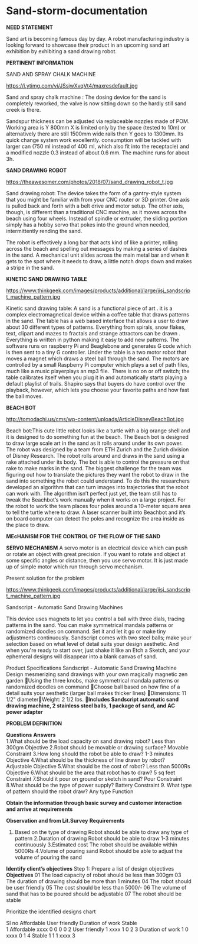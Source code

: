 # Sand-storm-documentation
<b>NEED STATEMENT</b>

Sand art is becoming famous day by day. A robot manufacturing industry is looking forward to showcase their product in an upcoming sand art exhibition by exhibiting a  sand drawing robot.


<b>PERTINENT INFORMATION</b>

</b>SAND AND SPRAY CHALK MACHINE</b>

https://i.ytimg.com/vi/JSsjwXvqVt4/maxresdefault.jpg

Sand and spray chalk machine :
The dosing device for the sand is completely reworked, the valve is now sitting down so the hardly still sand creek is there.

Sandspur thickness can be adjusted via replaceable nozzles made of POM.
Working area is Y 800mm X is limited only by the space (tested to 10m) or alternatively there are still 1500mm wide rails then Y goes to 1300mm.
Its quick change system work excellently.
 consumption will be tackled with larger can (750 ml instead of 400 ml, which also fit into the receptacle) and a modified nozzle 0.3 instead of about 0.6 mm.
The machine runs for about 3h.


<b>SAND DRAWING ROBOT</b>

https://theawesomer.com/photos/2018/07/sand_drawing_robot_t.jpg

Sand drawing robot: The device takes the form of a gantry-style system that you might be familiar with from your CNC router or 3D printer. One axis is pulled back and forth with a belt drive and motor setup. The other axis, though, is different than a traditional CNC machine, as it moves across the beach using four wheels. Instead of spindle or extruder, the sliding portion simply has a hobby servo that pokes into the ground when needed, intermittently rending the sand.

The robot is effectively a long bar that acts kind of like a printer, rolling across the beach and spelling out messages by making a series of dashes in the sand. A mechanical unit slides across the main metal bar and when it gets to the spot where it needs to draw, a little notch drops down and makes a stripe in the sand.

<b>KINETIC SAND DRAWING TABLE</b>

https://www.thinkgeek.com/images/products/additional/large/jisj_sandscript_machine_pattern.jpg

Kinetic sand drawing table: A sand is a functional piece of art . it is a complex electromagnetical device within a coffee table that draws patterns in the sand.
The table has a web based interface that allows a user to draw about 30 different types of patterns. Everything from spirals, snow flakes, text, clipart and mazes to fractals and strange attractors can be drawn . Everything is written in python making it easy to add new patterns. The software runs on raspberry Pi and Beaglebone  and generates G code which is then sent to a tiny G controller.
Under the table is a two motor robot that moves a magnet which draws a steel ball through the sand. The motors are controlled by a small Raspberry Pi computer which plays a set of path files, much like a music playerplays an mp3 file.
 There is no on or off switch; the table calibrates itself when you plug it in and automatically starts playing a default playlist of trails. Shapiro says that buyers do have control over the playback, however, which lets you choose your favorite paths and how fast the ball moves. 
 
 <b>BEACH BOT</b>
 
 http://tomodachi.us/cms/wp-content/uploads/ArticleDisneyBeachBot.jpg
 
 Beach bot:This cute little robot looks like a turtle with a big orange shell and it is designed to do something fun at the beach. The Beach bot is designed to draw large scale art in the sand as it rolls around under its own power. The robot was designed by a team from ETH Zurich and the Zurich division of Disney Research.
The robot rolls around and draws in the sand using a rake attached under its body. The bot is able to control the pressure on that rake to make marks in the sand. The biggest challenge for the team was figuring out how to translate the pictures they want the robot to draw in the sand into something the robot could understand.
To do this the researchers developed an algorithm that can turn images into trajectories that the robot can work with. The algorithm isn’t perfect just yet, the team still has to tweak the Beachbot’s work manually when it works on a large project.
For the robot to work the team places four poles around a 10-meter square area to tell the turtle where to draw. A laser scanner built into Beachbot and it’s on board computer can detect the poles and recognize the area inside as the place to draw.

<b>MEcHANISM FOR THE CONTROL OF THE FLOW OF THE SAND</b>

<b>SERVO MECHANISM</b>
A servo motor is an electrical device which can push or rotate an object with great precision. If you want to rotate and object at some specific angles or distance, then you use servo motor. It is just made up of simple motor which run through servo mechanism.


Present solution for the problem

https://www.thinkgeek.com/images/products/additional/large/jisj_sandscript_machine_pattern.jpg

Sandscript - Automatic Sand Drawing Machines

This device uses magnets to let you control a ball with three dials, tracing patterns in the sand. You can make symmetrical mandala patterns or randomized doodles on command. Set it and let it go or make tiny adjustments continuously. Sandscript comes with two steel balls; make your selection based on what level of detail suits your design aesthetic. And when you're ready to start over, just shake it like an Etch a Sketch, and your ephemeral designs will disappear into a blank canvas of sand.


Product Specifications
Sandscript - Automatic Sand Drawing Machine
Design mesmerizing sand drawings with your own magically magnetic zen garden
Using the three knobs, make symmetrical mandala patterns or randomized doodles on command
Choose ball based on how fine of a detail suits your aesthetic (larger ball makes thicker lines)
Dimensions: 11 1/2" diameterWeight: 2 1/2 lbs.
<b>Includes Sandscript automatic sand drawing machine, 2 stainless steel balls, 1 package of sand, and AC power adapter</b>
<l></l>


<b>PROBLEM DEFINITION</b>

<b>Questions</b>	                                                          <b>Answers</b>	
1.What should be the  load  capacity on sand drawing robot?	             Less than 300gm                 	Objective
2.Robot should be movable or drawing surface?	                           Movable	                         Constraint
3.How long should the robot be able to draw?                            	1-3 minutes                     	Objective
4.What should be the thickness of line drawn by robot?	                  Adjustable	                      Objective
5.What should be the cost of robot?	                                     Less than 5000Rs	                Objective
6.What should be the area that robot has to draw?	                       5 sq feet	                       Constraint
7.Should it pour on ground or sketch in sand?	                           Pour	                            Constraint
8.What should be the type of power supply?                              	Battery	                         Constraint
9. What type of pattern should the robot draw?                          	Any type	                        Function



<b>Obtain the information through basic survey and customer interaction and arrive at requirements</b>

<b>Observation and from Lit.Survey</b>	                                            <b>Requirements</b>
 1. Based on the type of drawing                                       	Robot should be able to draw any type of pattern
2.Duration of drawing	                                                  Robot should be able to draw 1-3 minutes continuously
3.Estimated cost	                                                       The robot should be available within 5000Rs
4.Volume of pouring sand	                                               Robot should be able to adjust the volume of pouring the sand



 <b>Identify client’s objectives</b>
Step 1: Prepare a list of design objectives
	<b>Objectives</b>
01	The load capacity of robot should be less than 300gm
03	The duration of drawing should be more than 1 minutes
04	The robot should be user friendly
05	The cost should be less than 5000/-
06	 The volume of sand that has to be poured should be adjustable
07	The robot should be stable


Prioritize the identified designs chart

Sl no	                            	Affordable         	User friendly	         Duration of work          Stable	
1	         Affordable	                xxxx	                   0	                      0                   	0	            0
2	         User friendly	               1	                   xxxx	                    1	                   0            	2
3         	Duration of work	            1                    	0                     	xxxx	                 0	            1
4	         Stable		                     1                    	1                      	1                  	xxxx           	3
